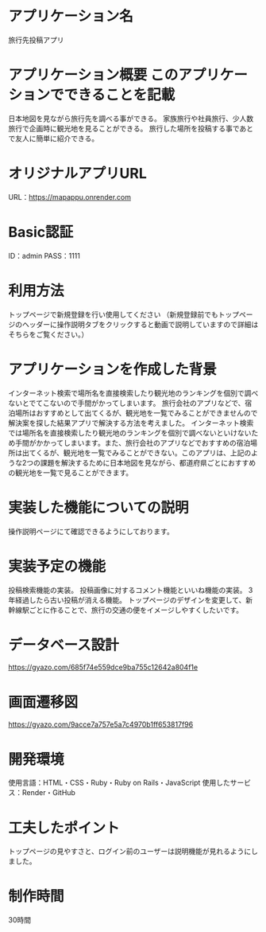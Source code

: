 # アプリケーション名
  旅行先投稿アプリ

# アプリケーション概要	このアプリケーションでできることを記載
  日本地図を見ながら旅行先を調べる事ができる。
  家族旅行や社員旅行、少人数旅行で企画時に観光地を見ることができる。
  旅行した場所を投稿する事であとで友人に簡単に紹介できる。

# オリジナルアプリURL	
  URL：https://mapappu.onrender.com

# Basic認証　
  ID：admin
  PASS：1111

# 利用方法	
トップページで新規登録を行い使用してください
（新規登録前でもトップページのヘッダーに操作説明タブをクリックすると動画で説明していますので詳細はそちらをご覧ください。）

# アプリケーションを作成した背景	
  インターネット検索で場所名を直接検索したり観光地のランキングを個別で調べないとでてこないので手間がかってしまいます。
  旅行会社のアプリなどで、宿泊場所はおすすめとして出てくるが、観光地を一覧でみることができませんので解決案を探した結果アプリで解決する方法を考えました。
  インターネット検索では場所名を直接検索したり観光地のランキングを個別で調べないといけないため手間がかかってしまいます。また、旅行会社のアプリなどでおすすめの宿泊場所は出てくるが、観光地を一覧でみることができない。このアプリは、上記のような2つの課題を解決するために日本地図を見ながら、都道府県ごとにおすすめの観光地を一覧で見ることができます。

# 実装した機能についての説明
  操作説明ページにて確認できるようにしております。

# 実装予定の機能	
  投稿検索機能の実装。
  投稿画像に対するコメント機能といいね機能の実装。
  3年経過したら古い投稿が消える機能。
  トップページのデザインを変更して、新幹線駅ごとに作ることで、旅行の交通の便をイメージしやすくしたいです。

# データベース設計
https://gyazo.com/685f74e559dce9ba755c12642a804f1e

# 画面遷移図
https://gyazo.com/9acce7a757e5a7c4970b1ff653817f96

# 開発環境
使用言語：HTML・CSS・Ruby・Ruby on Rails・JavaScript
使用したサービス：Render・GitHub

# 工夫したポイント
トップページの見やすさと、ログイン前のユーザーは説明機能が見れるようにしました。

# 制作時間
30時間

